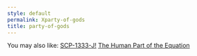 ```yaml
---
style: default
permalink: Xparty-of-gods
title: party-of-gods
---
```

You may also like:
[SCP-1333-J!](http://scp-wiki.net/scp-1333-j)
[The Human Part of the Equation](http://scp-wiki.net/the-human-part-of-the-equation)